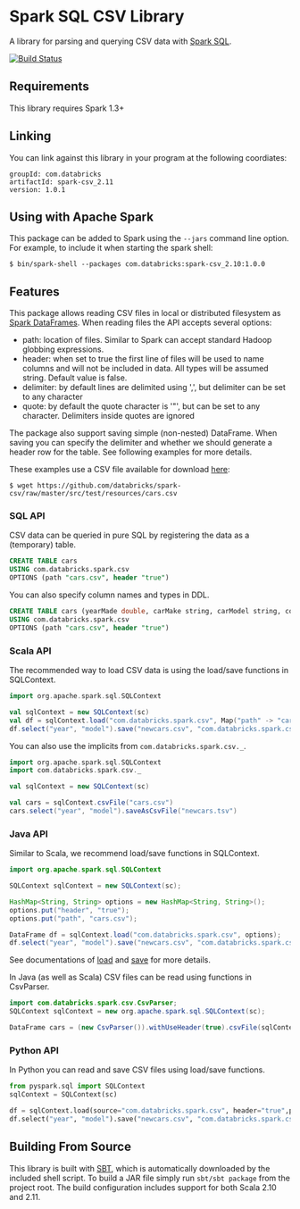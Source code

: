# Spark SQL CSV Library

A library for parsing and querying CSV data with [Spark SQL](http://spark.apache.org/docs/latest/sql-programming-guide.html).

[![Build Status](https://travis-ci.org/databricks/spark-csv.svg?branch=master)](https://travis-ci.org/databricks/spark-csv)

## Requirements

This library requires Spark 1.3+

## Linking
You can link against this library in your program at the following coordiates:

```
groupId: com.databricks
artifactId: spark-csv_2.11
version: 1.0.1
```

## Using with Apache Spark
This package can be added to  Spark using the `--jars` command line option.  For example, to include it when starting the spark shell:

```
$ bin/spark-shell --packages com.databricks:spark-csv_2.10:1.0.0
```

## Features
This package allows reading CSV files in local or distributed filesystem as [Spark DataFrames](https://spark.apache.org/docs/1.3.0/sql-programming-guide.html).
When reading files the API accepts several options:
* path: location of files. Similar to Spark can accept standard Hadoop globbing expressions.
* header: when set to true the first line of files will be used to name columns and will not be included in data. All types will be assumed string. Default value is false.
* delimiter: by default lines are delimited using ',', but delimiter can be set to any character
* quote: by default the quote character is '"', but can be set to any character. Delimiters inside quotes are ignored

The package also support saving simple (non-nested) DataFrame. When saving you can specify the delimiter and whether we should generate a header row for the table. See following examples for more details.

These examples use a CSV file available for download [here](https://github.com/databricks/spark-csv/raw/master/src/test/resources/cars.csv):

```
$ wget https://github.com/databricks/spark-csv/raw/master/src/test/resources/cars.csv
```

### SQL API
CSV data can be queried in pure SQL by registering the data as a (temporary) table.

```sql
CREATE TABLE cars
USING com.databricks.spark.csv
OPTIONS (path "cars.csv", header "true")
```

You can also specify column names and types in DDL.
```sql
CREATE TABLE cars (yearMade double, carMake string, carModel string, comments string, blank string)
USING com.databricks.spark.csv
OPTIONS (path "cars.csv", header "true")
```

### Scala API
The recommended way to load CSV data is using the load/save functions in SQLContext.

```scala
import org.apache.spark.sql.SQLContext

val sqlContext = new SQLContext(sc)
val df = sqlContext.load("com.databricks.spark.csv", Map("path" -> "cars.csv", "header" -> "true"))
df.select("year", "model").save("newcars.csv", "com.databricks.spark.csv")
```

You can also use the implicits from `com.databricks.spark.csv._`.

```scala
import org.apache.spark.sql.SQLContext
import com.databricks.spark.csv._

val sqlContext = new SQLContext(sc)

val cars = sqlContext.csvFile("cars.csv")
cars.select("year", "model").saveAsCsvFile("newcars.tsv")
```

### Java API
Similar to Scala, we recommend load/save functions in SQLContext.

```java
import org.apache.spark.sql.SQLContext

SQLContext sqlContext = new SQLContext(sc);

HashMap<String, String> options = new HashMap<String, String>();
options.put("header", "true");
options.put("path", "cars.csv");

DataFrame df = sqlContext.load("com.databricks.spark.csv", options);
df.select("year", "model").save("newcars.csv", "com.databricks.spark.csv");
```
See documentations of <a href="https://spark.apache.org/docs/1.3.0/api/java/org/apache/spark/sql/SQLContext.html#load(java.lang.String)">load</a> and <a href="https://spark.apache.org/docs/1.3.0/api/java/org/apache/spark/sql/DataFrame.html#save(java.lang.String)">save</a> for more details.

In Java (as well as Scala) CSV files can be read using functions in CsvParser.

```java
import com.databricks.spark.csv.CsvParser;
SQLContext sqlContext = new org.apache.spark.sql.SQLContext(sc);

DataFrame cars = (new CsvParser()).withUseHeader(true).csvFile(sqlContext, "cars.csv");
```

### Python API
In Python you can read and save CSV files using load/save functions.

```python
from pyspark.sql import SQLContext
sqlContext = SQLContext(sc)

df = sqlContext.load(source="com.databricks.spark.csv", header="true",path = "cars.csv")
df.select("year", "model").save("newcars.csv", "com.databricks.spark.csv")
```

## Building From Source
This library is built with [SBT](http://www.scala-sbt.org/0.13/docs/Command-Line-Reference.html), which is automatically downloaded by the included shell script. To build a JAR file simply run `sbt/sbt package` from the project root. The build configuration includes support for both Scala 2.10 and 2.11.
